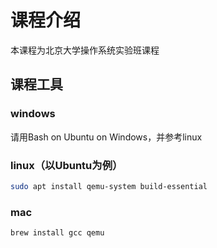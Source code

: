 # 课程介绍
本课程为北京大学操作系统实验班课程

## 课程工具
### windows
请用Bash on Ubuntu on Windows，并参考linux

### linux（以Ubuntu为例）
``` bash
sudo apt install qemu-system build-essential
```
### mac
``` bash
brew install gcc qemu
```
